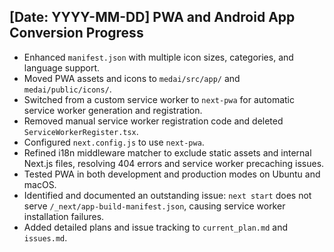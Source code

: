 ## [Date: YYYY-MM-DD] PWA and Android App Conversion Progress

- Enhanced `manifest.json` with multiple icon sizes, categories, and language support.
- Moved PWA assets and icons to `medai/src/app/` and `medai/public/icons/`.
- Switched from a custom service worker to `next-pwa` for automatic service worker generation and registration.
- Removed manual service worker registration code and deleted `ServiceWorkerRegister.tsx`.
- Configured `next.config.js` to use `next-pwa`.
- Refined i18n middleware matcher to exclude static assets and internal Next.js files, resolving 404 errors and service worker precaching issues.
- Tested PWA in both development and production modes on Ubuntu and macOS.
- Identified and documented an outstanding issue: `next start` does not serve `/_next/app-build-manifest.json`, causing service worker installation failures.
- Added detailed plans and issue tracking to `current_plan.md` and `issues.md`.
